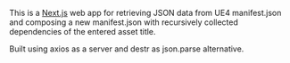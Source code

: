 This is a [Next.js](https://nextjs.org/) web app for retrieving JSON data from UE4 manifest.json and composing a new manifest.json with recursively collected dependencies of the entered asset title.

Built using axios as a server and destr as json.parse alternative.
